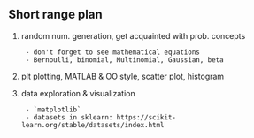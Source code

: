 ## Short range plan

1. random num. generation, get acquainted with prob. concepts

        - don't forget to see mathematical equations
        - Bernoulli, binomial, Multinomial, Gaussian, beta

1. plt plotting, MATLAB & OO style, scatter plot, histogram

1. data exploration & visualization

        - `matplotlib`
        - datasets in sklearn: https://scikit-learn.org/stable/datasets/index.html
